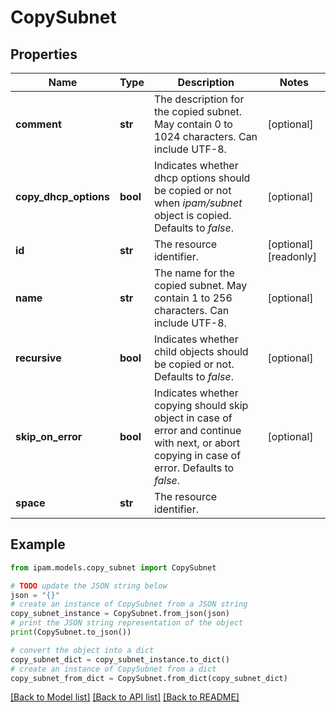 # CopySubnet


## Properties

Name | Type | Description | Notes
------------ | ------------- | ------------- | -------------
**comment** | **str** | The description for the copied subnet. May contain 0 to 1024 characters. Can include UTF-8. | [optional] 
**copy_dhcp_options** | **bool** | Indicates whether dhcp options should be copied or not when _ipam/subnet_ object is copied.  Defaults to _false_. | [optional] 
**id** | **str** | The resource identifier. | [optional] [readonly] 
**name** | **str** | The name for the copied subnet. May contain 1 to 256 characters. Can include UTF-8. | [optional] 
**recursive** | **bool** | Indicates whether child objects should be copied or not.  Defaults to _false_. | [optional] 
**skip_on_error** | **bool** | Indicates whether copying should skip object in case of error and continue with next, or abort copying in case of error.  Defaults to _false_. | [optional] 
**space** | **str** | The resource identifier. | 

## Example

```python
from ipam.models.copy_subnet import CopySubnet

# TODO update the JSON string below
json = "{}"
# create an instance of CopySubnet from a JSON string
copy_subnet_instance = CopySubnet.from_json(json)
# print the JSON string representation of the object
print(CopySubnet.to_json())

# convert the object into a dict
copy_subnet_dict = copy_subnet_instance.to_dict()
# create an instance of CopySubnet from a dict
copy_subnet_from_dict = CopySubnet.from_dict(copy_subnet_dict)
```
[[Back to Model list]](../README.md#documentation-for-models) [[Back to API list]](../README.md#documentation-for-api-endpoints) [[Back to README]](../README.md)


